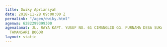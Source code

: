 ```yaml
---
title: Dwiky Apriansyah
date: 2018-11-28 09:00:00 Z
permalink: "/agen/dwiky.html"
agenwa: 6282299399300
agenalamat: JL. RAYA KAPT. YUSUF NO. 61 CIMANGLID GG. PURNAMA DESA SUKAMANTRI KEC.
  TAMANSARI BOGOR
layout: static
---
```


